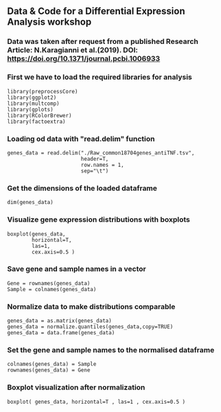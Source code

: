 ## Data & Code for a Differential Expression Analysis workshop

### Data was taken after request from a published Research Article: N.Karagianni et al.(2019). DOI: https://doi.org/10.1371/journal.pcbi.1006933

### First we have to load the required libraries for analysis
```
library(preprocessCore)
library(ggplot2)
library(multcomp)
library(gplots)
library(RColorBrewer)
library(factoextra)
```

### Loading od data with "read.delim" function
```
genes_data = read.delim("./Raw_common18704genes_antiTNF.tsv",
                        header=T,
                        row.names = 1,
                        sep="\t")
```

### Get the dimensions of the loaded dataframe
```
dim(genes_data)
```

### Visualize gene expression distributions with boxplots
```
boxplot(genes_data,
        horizontal=T,
        las=1,
        cex.axis=0.5 )
```

### Save gene and sample names in a vector
```
Gene = rownames(genes_data)
Sample = colnames(genes_data)
```

### Normalize data to make distributions comparable
```
genes_data = as.matrix(genes_data)
genes_data = normalize.quantiles(genes_data,copy=TRUE)
genes_data = data.frame(genes_data)
```

### Set the gene and sample names to the normalised dataframe
```
colnames(genes_data) = Sample
rownames(genes_data) = Gene
```

### Boxplot visualization after normalization
```
boxplot( genes_data, horizontal=T , las=1 , cex.axis=0.5 )
```


